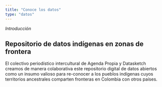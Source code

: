 ```yaml
---
title: "Conoce los datos"
type: "datos"
---
```


*Introducción*

## Repositorio de datos indígenas en zonas de frontera

El colectivo periodístico intercultural de Agenda Propia y Datasketch creamos de manera colaborativa este repositorio digital de datos abiertos como un insumo valioso para re-conocer a los pueblos indígenas cuyos territorios ancestrales comparten fronteras en Colombia con otros países.